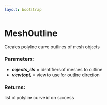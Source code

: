```yaml
---
layout: bootstrap
---
```


# MeshOutline

Creates polyline curve outlines of mesh objects
          

### Parameters:

- ***objects_ids*** = identifiers of meshes to outline
- ***view(opt)*** = view to use for outline direction
        

### Returns:


list of polyline curve id on success
        



